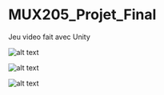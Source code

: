 # MUX205_Projet_Final
Jeu video fait avec Unity

![alt text](https://github.com/coursju/MUX205_Projet_Final/blob/main/Elements_De_Presentation/img/Capture%20d'%C3%A9cran%202023-06-09%20215352.png)

![alt text](https://github.com/coursju/MUX205_Projet_Final/blob/main/Elements_De_Presentation/img/Capture%20d'%C3%A9cran%202023-06-15%20130645.png)


![alt text](http://url/to/img.png)
